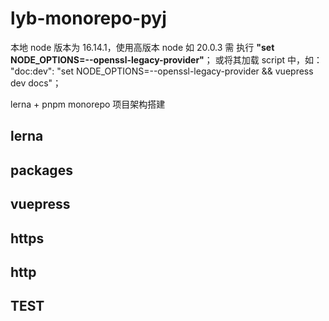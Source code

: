 # lyb-monorepo-pyj

本地 node 版本为 16.14.1，使用高版本 node 如 20.0.3 需 执行 **"set NODE_OPTIONS=--openssl-legacy-provider"**；
或将其加载 script 中，如： "doc:dev": "set NODE_OPTIONS=--openssl-legacy-provider && vuepress dev docs"；

lerna + pnpm monorepo 项目架构搭建

## lerna

## packages

## vuepress

## https

## http

## TEST

